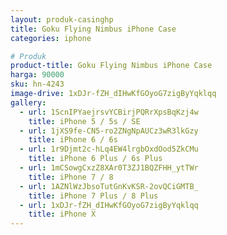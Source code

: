 ```yaml
---
layout: produk-casinghp
title: Goku Flying Nimbus iPhone Case
categories: iphone

# Produk
product-title: Goku Flying Nimbus iPhone Case
harga: 90000
sku: hn-4243
image-drive: 1xDJr-fZH_dIHwKfGOyoG7zigByYqklqq
gallery:
  - url: 1ScnIPYaejrsvYCBirjPQRrXpsBqKzj4w
    title: iPhone 5 / 5s / SE
  - url: 1jXS9fe-CN5-ro2ZNgNpAUCz3wR3lkGzy
    title: iPhone 6 / 6s
  - url: 1r9Djmt2c-hLq4EW4lrgbOxdOod5ZkCMu
    title: iPhone 6 Plus / 6s Plus
  - url: 1mCSowgCxzZ8XAr0T3ZJ1BQZFHH_ytTWr
    title: iPhone 7 / 8
  - url: 1AZNlWzJbsoTutGnKvKSR-2ovQCiGMTB_
    title: iPhone 7 Plus / 8 Plus
  - url: 1xDJr-fZH_dIHwKfGOyoG7zigByYqklqq
    title: iPhone X
---
```

